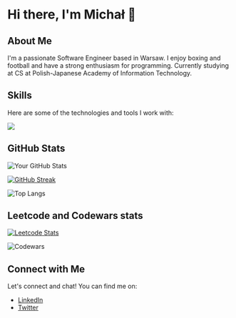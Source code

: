 # Hi there, I'm Michał 👋

## About Me

I'm a passionate Software Engineer based in Warsaw. I enjoy boxing and football and have a strong enthusiasm for programming. Currently studying at CS at Polish-Japanese Academy of Information Technology. 

## Skills

Here are some of the technologies and tools I work with:

<img src="https://skillicons.dev/icons?i=java,cpp,python,swift,ts,spring,selenium,idea,vscode,neovim,docker&theme=dark" />


## GitHub Stats

![Your GitHub Stats](https://github-readme-stats.vercel.app/api?username=g0at1&show_icons=true&theme=nord)

[![GitHub Streak](https://github-readme-streak-stats.herokuapp.com?user=g0at1&theme=nord)](https://git.io/streak-stats)

![Top Langs](https://github-readme-stats.vercel.app/api/top-langs/?username=g0at1&layout=compact&theme=nord)

## Leetcode and Codewars stats

[![Leetcode Stats](https://leetcard.jacoblin.cool/g0at1)](https://leetcode.com/g0at1)

![Codewars](https://www.codewars.com/users/g0at1/badges/large)

## Connect with Me

Let's connect and chat! You can find me on:

- [LinkedIn](https://www.linkedin.com/in/lendzion-michal/)
- [Twitter](https://twitter.com/michvl01)
